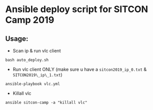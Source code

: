 # Ansible deploy script for SITCON Camp 2019

## Usage:
* Scan ip & run vlc client
```shell
bash auto_deploy.sh
```
* Run vlc client ONLY (make sure u have a `sitcon2019_ip_0.txt` & `SITCON2019\_ip\_1.txt`)
```shell
ansible-playbook vlc.yml
```

* Killall vlc
```
ansible sitcon-camp -a "killall vlc"
```

